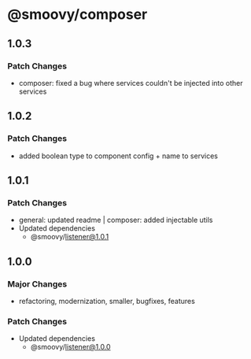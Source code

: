 # @smoovy/composer

## 1.0.3

### Patch Changes

- composer: fixed a bug where services couldn't be injected into other services

## 1.0.2

### Patch Changes

- added boolean type to component config + name to services

## 1.0.1

### Patch Changes

- general: updated readme | composer: added injectable utils
- Updated dependencies
  - @smoovy/listener@1.0.1

## 1.0.0

### Major Changes

- refactoring, modernization, smaller, bugfixes, features

### Patch Changes

- Updated dependencies
  - @smoovy/listener@1.0.0
